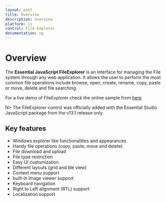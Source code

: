 ```yaml
---
layout: post
title: Overview
description: overview
platform: js
control: File Explorer
documentation: ug
---
```


# Overview

The **Essential JavaScript FileExplorer** is an interface for managing the File system through any web application. It allows the user to perform the most common file operations include browse, open, create, rename, copy, paste or move, delete and file searching.

For a live demo of FileExplorer check the online sample from [here](https://ej2.syncfusion.com/home/index.html#platform)

N>  The FileExplorer control was officially added with the Essential Studio JavaScript package from the v13.1 release only.

## Key features

* Windows explorer like functionalities and appearances
* Handy file operations (copy, paste, move and delete)
* File download and upload
* File type restriction
* Easy UI customization
* Different layouts (grid and tile view)
* Context menu support
* built-in image viewer support
* Keyboard navigation 
* Right to Left alignment (RTL) support
* Localization support

